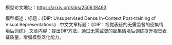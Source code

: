 模型论文地址：https://arxiv.org/abs/2506.18463

模型概述：标题：《DIP: Unsupervised Dense In-Context Post-training of Visual Representations》
中文文章标题：《DIP：视觉表征的无需监督的密集情境后训练》
文章内容：提出DIP方法，通过无需监督的密集情境后训练提升视觉表征质量，增强模型泛化能力。
